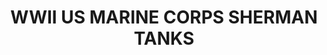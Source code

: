 ---
title: "WWII US MARINE CORPS SHERMAN TANKS"
price: "TBA"
desc: "Opis nije dostupan"
img_path: "/assets/img/A.MIG-7171.jpg"
brand: AMMO
available: true
cat: "acrylics"
subcat: "ACRYLIC PAINT SETS"
subsubcat: "SS"
---